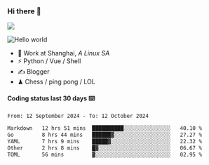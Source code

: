 ### Hi there 👋
![](https://komarev.com/ghpvc/?username=Xuhandsome)


<img src="https://github-readme-stats.vercel.app/api?username=XuHandsome&show_icons=true&theme=merko" alt="Hello world">

<br/>

- 🍻  Work at Shanghai, _A Linux SA_
- ⚡  Python / Vue / Shell
- ✍️  Blogger
- ♟  Chess / ping pong / LOL

#### Coding status last 30 days ⌨️

<!--START_SECTION:waka-->

```txt
From: 12 September 2024 - To: 12 October 2024

Markdown   12 hrs 51 mins  ██████████░░░░░░░░░░░░░░░   40.10 %
Go         8 hrs 44 mins   ██████▓░░░░░░░░░░░░░░░░░░   27.27 %
YAML       7 hrs 9 mins    █████▓░░░░░░░░░░░░░░░░░░░   22.32 %
Other      2 hrs 8 mins    █▓░░░░░░░░░░░░░░░░░░░░░░░   06.67 %
TOML       56 mins         ▓░░░░░░░░░░░░░░░░░░░░░░░░   02.95 %
```

<!--END_SECTION:waka-->
